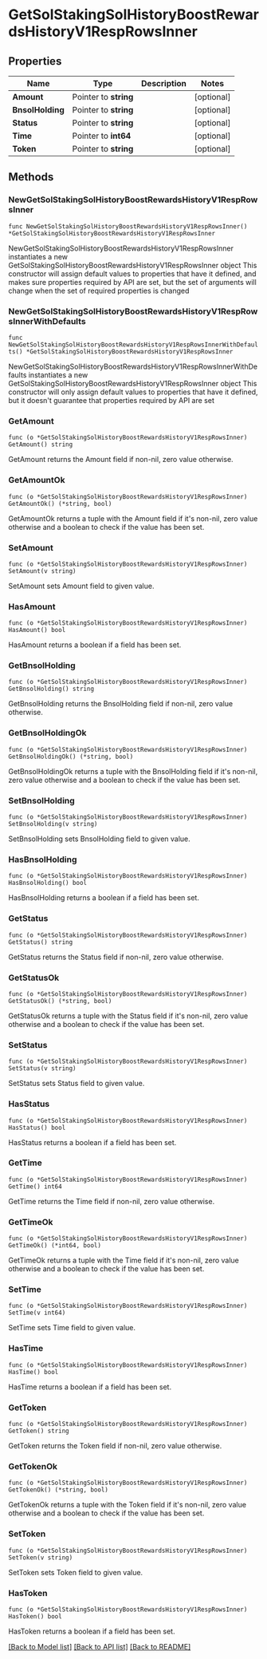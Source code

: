 # GetSolStakingSolHistoryBoostRewardsHistoryV1RespRowsInner

## Properties

Name | Type | Description | Notes
------------ | ------------- | ------------- | -------------
**Amount** | Pointer to **string** |  | [optional] 
**BnsolHolding** | Pointer to **string** |  | [optional] 
**Status** | Pointer to **string** |  | [optional] 
**Time** | Pointer to **int64** |  | [optional] 
**Token** | Pointer to **string** |  | [optional] 

## Methods

### NewGetSolStakingSolHistoryBoostRewardsHistoryV1RespRowsInner

`func NewGetSolStakingSolHistoryBoostRewardsHistoryV1RespRowsInner() *GetSolStakingSolHistoryBoostRewardsHistoryV1RespRowsInner`

NewGetSolStakingSolHistoryBoostRewardsHistoryV1RespRowsInner instantiates a new GetSolStakingSolHistoryBoostRewardsHistoryV1RespRowsInner object
This constructor will assign default values to properties that have it defined,
and makes sure properties required by API are set, but the set of arguments
will change when the set of required properties is changed

### NewGetSolStakingSolHistoryBoostRewardsHistoryV1RespRowsInnerWithDefaults

`func NewGetSolStakingSolHistoryBoostRewardsHistoryV1RespRowsInnerWithDefaults() *GetSolStakingSolHistoryBoostRewardsHistoryV1RespRowsInner`

NewGetSolStakingSolHistoryBoostRewardsHistoryV1RespRowsInnerWithDefaults instantiates a new GetSolStakingSolHistoryBoostRewardsHistoryV1RespRowsInner object
This constructor will only assign default values to properties that have it defined,
but it doesn't guarantee that properties required by API are set

### GetAmount

`func (o *GetSolStakingSolHistoryBoostRewardsHistoryV1RespRowsInner) GetAmount() string`

GetAmount returns the Amount field if non-nil, zero value otherwise.

### GetAmountOk

`func (o *GetSolStakingSolHistoryBoostRewardsHistoryV1RespRowsInner) GetAmountOk() (*string, bool)`

GetAmountOk returns a tuple with the Amount field if it's non-nil, zero value otherwise
and a boolean to check if the value has been set.

### SetAmount

`func (o *GetSolStakingSolHistoryBoostRewardsHistoryV1RespRowsInner) SetAmount(v string)`

SetAmount sets Amount field to given value.

### HasAmount

`func (o *GetSolStakingSolHistoryBoostRewardsHistoryV1RespRowsInner) HasAmount() bool`

HasAmount returns a boolean if a field has been set.

### GetBnsolHolding

`func (o *GetSolStakingSolHistoryBoostRewardsHistoryV1RespRowsInner) GetBnsolHolding() string`

GetBnsolHolding returns the BnsolHolding field if non-nil, zero value otherwise.

### GetBnsolHoldingOk

`func (o *GetSolStakingSolHistoryBoostRewardsHistoryV1RespRowsInner) GetBnsolHoldingOk() (*string, bool)`

GetBnsolHoldingOk returns a tuple with the BnsolHolding field if it's non-nil, zero value otherwise
and a boolean to check if the value has been set.

### SetBnsolHolding

`func (o *GetSolStakingSolHistoryBoostRewardsHistoryV1RespRowsInner) SetBnsolHolding(v string)`

SetBnsolHolding sets BnsolHolding field to given value.

### HasBnsolHolding

`func (o *GetSolStakingSolHistoryBoostRewardsHistoryV1RespRowsInner) HasBnsolHolding() bool`

HasBnsolHolding returns a boolean if a field has been set.

### GetStatus

`func (o *GetSolStakingSolHistoryBoostRewardsHistoryV1RespRowsInner) GetStatus() string`

GetStatus returns the Status field if non-nil, zero value otherwise.

### GetStatusOk

`func (o *GetSolStakingSolHistoryBoostRewardsHistoryV1RespRowsInner) GetStatusOk() (*string, bool)`

GetStatusOk returns a tuple with the Status field if it's non-nil, zero value otherwise
and a boolean to check if the value has been set.

### SetStatus

`func (o *GetSolStakingSolHistoryBoostRewardsHistoryV1RespRowsInner) SetStatus(v string)`

SetStatus sets Status field to given value.

### HasStatus

`func (o *GetSolStakingSolHistoryBoostRewardsHistoryV1RespRowsInner) HasStatus() bool`

HasStatus returns a boolean if a field has been set.

### GetTime

`func (o *GetSolStakingSolHistoryBoostRewardsHistoryV1RespRowsInner) GetTime() int64`

GetTime returns the Time field if non-nil, zero value otherwise.

### GetTimeOk

`func (o *GetSolStakingSolHistoryBoostRewardsHistoryV1RespRowsInner) GetTimeOk() (*int64, bool)`

GetTimeOk returns a tuple with the Time field if it's non-nil, zero value otherwise
and a boolean to check if the value has been set.

### SetTime

`func (o *GetSolStakingSolHistoryBoostRewardsHistoryV1RespRowsInner) SetTime(v int64)`

SetTime sets Time field to given value.

### HasTime

`func (o *GetSolStakingSolHistoryBoostRewardsHistoryV1RespRowsInner) HasTime() bool`

HasTime returns a boolean if a field has been set.

### GetToken

`func (o *GetSolStakingSolHistoryBoostRewardsHistoryV1RespRowsInner) GetToken() string`

GetToken returns the Token field if non-nil, zero value otherwise.

### GetTokenOk

`func (o *GetSolStakingSolHistoryBoostRewardsHistoryV1RespRowsInner) GetTokenOk() (*string, bool)`

GetTokenOk returns a tuple with the Token field if it's non-nil, zero value otherwise
and a boolean to check if the value has been set.

### SetToken

`func (o *GetSolStakingSolHistoryBoostRewardsHistoryV1RespRowsInner) SetToken(v string)`

SetToken sets Token field to given value.

### HasToken

`func (o *GetSolStakingSolHistoryBoostRewardsHistoryV1RespRowsInner) HasToken() bool`

HasToken returns a boolean if a field has been set.


[[Back to Model list]](../README.md#documentation-for-models) [[Back to API list]](../README.md#documentation-for-api-endpoints) [[Back to README]](../README.md)


